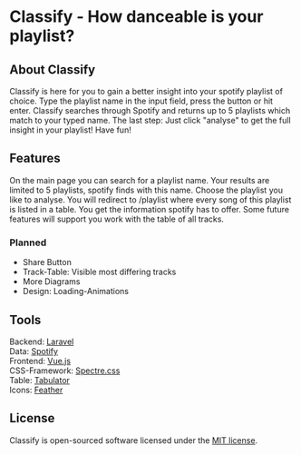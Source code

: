 # Classify - How danceable is your playlist?
## About Classify

Classify is here for you to gain a better insight into your spotify playlist of choice.
Type the playlist name in the input field, press the button or hit enter. Classify searches through Spotify and returns up to 5 playlists which match to your typed name. The last step: Just click "analyse" to get the full insight in your playlist! Have fun!

## Features
On the main page you can search for a playlist name. Your results are limited to 5 playlists, spotify finds with this name. Choose the playlist you like to analyse. You will redirect to /playlist where every song of this playlist is listed in a table. You get the information spotify has to offer. Some future features will support you work with the table of all tracks.

### Planned
* Share Button
* Track-Table: Visible most differing tracks
* More Diagrams
* Design: Loading-Animations

## Tools
Backend: [Laravel](https://laravel.com/)    
Data: [Spotify](https://developer.spotify.com/)   
Frontend: [Vue.js](https://vuejs.org/)   
CSS-Framework: [Spectre.css](https://github.com/picturepan2/spectre)   
Table: [Tabulator](http://www.tabulator.info/)   
Icons: [Feather](https://feathericons.com/)


## License
Classify is open-sourced software licensed under the [MIT license](https://opensource.org/licenses/MIT).
